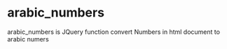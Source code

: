 # arabic_numbers
arabic_numbers is JQuery function convert Numbers in html document to arabic numers
